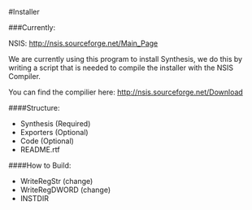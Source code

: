 #Installer

###Currently:

NSIS: http://nsis.sourceforge.net/Main_Page

We are currently using this program to install Synthesis, we do this by writing a script that is needed to compile the installer with the NSIS Compiler.

You can find the compilier here: http://nsis.sourceforge.net/Download

####Structure:

* Synthesis (Required)
* Exporters (Optional)
* Code (Optional)
* README.rtf

####How to Build:

* WriteRegStr (change)
* WriteRegDWORD (change)
* INSTDIR
